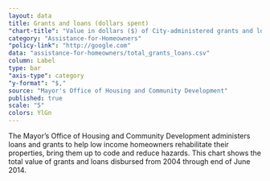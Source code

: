 ```yaml
---
layout: data
title: Grants and loans (dollars spent)
"chart-title": "Value in dollars ($) of City-administered grants and loans for homeowners, 2004-2014 Q2"
category: "Assistance-for-Homeowners"
"policy-link": "http://google.com"
data: "assistance-for-homeowners/total_grants_loans.csv"
column: Label
type: bar
"axis-type": category
"y-format": "$,"
source: "Mayor's Office of Housing and Community Development"
published: true
scale: "5"
colors: YlGn
---
```


The Mayor’s Office of Housing and Community Development administers loans and grants to help low income homeowners rehabilitate their properties, bring them up to code and reduce hazards. This chart shows the total value of grants and loans disbursed from 2004 through end of June 2014.